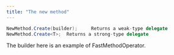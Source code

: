 ```yaml
---
title: "The new method"
---
```


```cs
NewMethod.Create(builder);     Returns a weak-type delegate
NewMethod.Create<T>;  Returns a strong-type delegate
```

The builder here is an example of FastMethodOperator.
